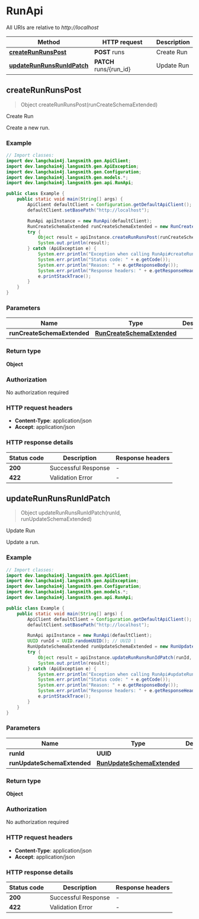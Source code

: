# RunApi

All URIs are relative to *http://localhost*

| Method | HTTP request | Description |
|------------- | ------------- | -------------|
| [**createRunRunsPost**](RunApi.md#createRunRunsPost) | **POST** runs | Create Run |
| [**updateRunRunsRunIdPatch**](RunApi.md#updateRunRunsRunIdPatch) | **PATCH** runs/{run_id} | Update Run |



## createRunRunsPost

> Object createRunRunsPost(runCreateSchemaExtended)

Create Run

Create a new run.

### Example

```java
// Import classes:
import dev.langchain4j.langsmith.gen.ApiClient;
import dev.langchain4j.langsmith.gen.ApiException;
import dev.langchain4j.langsmith.gen.Configuration;
import dev.langchain4j.langsmith.gen.models.*;
import dev.langchain4j.langsmith.gen.api.RunApi;

public class Example {
    public static void main(String[] args) {
        ApiClient defaultClient = Configuration.getDefaultApiClient();
        defaultClient.setBasePath("http://localhost");

        RunApi apiInstance = new RunApi(defaultClient);
        RunCreateSchemaExtended runCreateSchemaExtended = new RunCreateSchemaExtended(); // RunCreateSchemaExtended | 
        try {
            Object result = apiInstance.createRunRunsPost(runCreateSchemaExtended);
            System.out.println(result);
        } catch (ApiException e) {
            System.err.println("Exception when calling RunApi#createRunRunsPost");
            System.err.println("Status code: " + e.getCode());
            System.err.println("Reason: " + e.getResponseBody());
            System.err.println("Response headers: " + e.getResponseHeaders());
            e.printStackTrace();
        }
    }
}
```

### Parameters


| Name | Type | Description  | Notes |
|------------- | ------------- | ------------- | -------------|
| **runCreateSchemaExtended** | [**RunCreateSchemaExtended**](RunCreateSchemaExtended.md)|  | |

### Return type

**Object**

### Authorization

No authorization required

### HTTP request headers

- **Content-Type**: application/json
- **Accept**: application/json


### HTTP response details
| Status code | Description | Response headers |
|-------------|-------------|------------------|
| **200** | Successful Response |  -  |
| **422** | Validation Error |  -  |


## updateRunRunsRunIdPatch

> Object updateRunRunsRunIdPatch(runId, runUpdateSchemaExtended)

Update Run

Update a run.

### Example

```java
// Import classes:
import dev.langchain4j.langsmith.gen.ApiClient;
import dev.langchain4j.langsmith.gen.ApiException;
import dev.langchain4j.langsmith.gen.Configuration;
import dev.langchain4j.langsmith.gen.models.*;
import dev.langchain4j.langsmith.gen.api.RunApi;

public class Example {
    public static void main(String[] args) {
        ApiClient defaultClient = Configuration.getDefaultApiClient();
        defaultClient.setBasePath("http://localhost");

        RunApi apiInstance = new RunApi(defaultClient);
        UUID runId = UUID.randomUUID(); // UUID | 
        RunUpdateSchemaExtended runUpdateSchemaExtended = new RunUpdateSchemaExtended(); // RunUpdateSchemaExtended | 
        try {
            Object result = apiInstance.updateRunRunsRunIdPatch(runId, runUpdateSchemaExtended);
            System.out.println(result);
        } catch (ApiException e) {
            System.err.println("Exception when calling RunApi#updateRunRunsRunIdPatch");
            System.err.println("Status code: " + e.getCode());
            System.err.println("Reason: " + e.getResponseBody());
            System.err.println("Response headers: " + e.getResponseHeaders());
            e.printStackTrace();
        }
    }
}
```

### Parameters


| Name | Type | Description  | Notes |
|------------- | ------------- | ------------- | -------------|
| **runId** | **UUID**|  | |
| **runUpdateSchemaExtended** | [**RunUpdateSchemaExtended**](RunUpdateSchemaExtended.md)|  | |

### Return type

**Object**

### Authorization

No authorization required

### HTTP request headers

- **Content-Type**: application/json
- **Accept**: application/json


### HTTP response details
| Status code | Description | Response headers |
|-------------|-------------|------------------|
| **200** | Successful Response |  -  |
| **422** | Validation Error |  -  |

